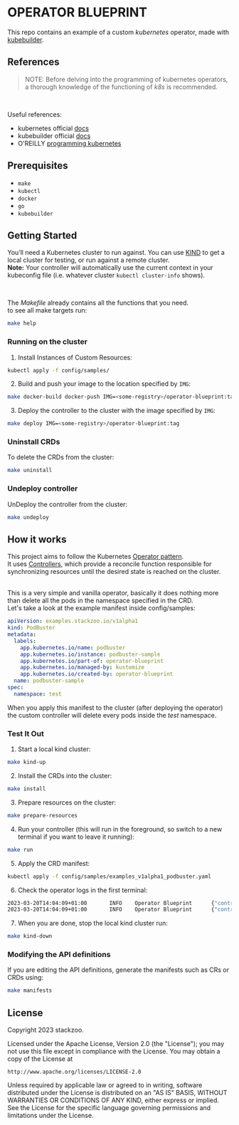 #  OPERATOR BLUEPRINT
This repo contains an example of a custom *kubernetes* operator, made with <a href="https://github.com/kubernetes-sigs/kubebuilder">kubebuilder</a>.

## References
> NOTE: Before delving into the programming of kubernetes operators, a thorough knowledge of the functioning of *k8s* is recommended.
<br/>

Useful references:
- kubernetes official <a href="https://kubernetes.io/docs/concepts/extend-kubernetes/operator/">docs</a>
- kubebuilder official <a href="https://book.kubebuilder.io/">docs</a>
- O'REILLY <a href="https://www.oreilly.com/library/view/programming-kubernetes/9781492047094/">programming kubernetes</a>

## Prerequisites
- `make`
- `kubectl`
- `docker`
- `go`
- `kubebuilder`

## Getting Started
You’ll need a Kubernetes cluster to run against. You can use [KIND](https://sigs.k8s.io/kind) to get a local cluster for testing, or run against a remote cluster.
<br/>
**Note:** Your controller will automatically use the current context in your kubeconfig file (i.e. whatever cluster `kubectl cluster-info` shows).

<br/>

The *Makefile* already contains all the functions that you need.
<br/>
to see all make targets run:
```sh
make help
```

### Running on the cluster
1. Install Instances of Custom Resources:

```sh
kubectl apply -f config/samples/
```

2. Build and push your image to the location specified by `IMG`:

```sh
make docker-build docker-push IMG=<some-registry>/operator-blueprint:tag
```

3. Deploy the controller to the cluster with the image specified by `IMG`:

```sh
make deploy IMG=<some-registry>/operator-blueprint:tag
```

### Uninstall CRDs
To delete the CRDs from the cluster:

```sh
make uninstall
```

### Undeploy controller
UnDeploy the controller from the cluster:

```sh
make undeploy
```

## How it works
This project aims to follow the Kubernetes [Operator pattern](https://kubernetes.io/docs/concepts/extend-kubernetes/operator/).
<br/>
It uses [Controllers](https://kubernetes.io/docs/concepts/architecture/controller/),
which provide a reconcile function responsible for synchronizing resources until the desired state is reached on the cluster.

<br/>
This is a very simple and vanilla operator, basically it does nothing more than delete all the pods in the namespace specified in the CRD.
<br/>
Let's take a look at the example manifest inside config/samples:

```yaml
apiVersion: examples.stackzoo.io/v1alpha1
kind: PodBuster
metadata:
  labels:
    app.kubernetes.io/name: podbuster
    app.kubernetes.io/instance: podbuster-sample
    app.kubernetes.io/part-of: operator-blueprint
    app.kubernetes.io/managed-by: kustomize
    app.kubernetes.io/created-by: operator-blueprint
  name: podbuster-sample
spec:
  namespace: test
```

When you apply this manifest to the cluster (after deploying the operator) the custom controller will delete every pods inside the *test* namespace.

### Test It Out

1. Start a local kind cluster:
```sh
make kind-up
```



2. Install the CRDs into the cluster:
```sh
make install
```

3. Prepare resources on the cluster:
```sh
make prepare-resources
```

4. Run your controller (this will run in the foreground, so switch to a new terminal if you want to leave it running):
```sh
make run
```

5. Apply the CRD manifest:
```sh
kubectl apply -f config/samples/examples_v1alpha1_podbuster.yaml
```

6. Check the operator logs in the first terminal:
```sh
2023-03-20T14:04:09+01:00       INFO    Operator Blueprint      {"controller": "podbuster", "controllerGroup": "examples.stackzoo.io", "controllerKind": "PodBuster", "PodBuster": {"name":"podbuster-sample","namespace":"default"}, "namespace": "default", "name": "podbuster-sample", "reconcileID": "3e93bdbf-1eed-47e1-92db-5ad9786f90a2", "Deleting pod": "busybox"}
2023-03-20T14:04:09+01:00       INFO    Operator Blueprint      {"controller": "podbuster", "controllerGroup": "examples.stackzoo.io", "controllerKind": "PodBuster", "PodBuster": {"name":"podbuster-sample","namespace":"default"}, "namespace": "default", "name": "podbuster-sample", "reconcileID": "3e93bdbf-1eed-47e1-92db-5ad9786f90a2", "Deleting pod": "nginx"}
```

7. When you are done, stop the local kind cluster run:
```sh
make kind-down
```

### Modifying the API definitions
If you are editing the API definitions, generate the manifests such as CRs or CRDs using:

```sh
make manifests
```

## License

Copyright 2023 stackzoo.

Licensed under the Apache License, Version 2.0 (the "License");
you may not use this file except in compliance with the License.
You may obtain a copy of the License at

    http://www.apache.org/licenses/LICENSE-2.0

Unless required by applicable law or agreed to in writing, software
distributed under the License is distributed on an "AS IS" BASIS,
WITHOUT WARRANTIES OR CONDITIONS OF ANY KIND, either express or implied.
See the License for the specific language governing permissions and
limitations under the License.

